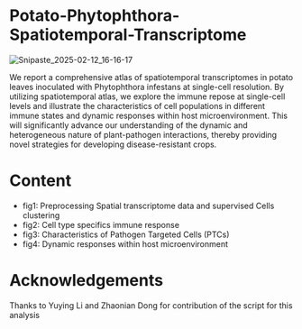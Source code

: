 # Potato-Phytophthora-Spatiotemporal-Transcriptome

![Snipaste_2025-02-12_16-16-17](https://github.com/user-attachments/assets/17bf5abf-8346-4563-8697-997b6b67ba67)

We report a comprehensive atlas of spatiotemporal transcriptomes in potato leaves inoculated with Phytophthora infestans at single-cell resolution. By utilizing spatiotemporal atlas, we explore the immune repose at single-cell levels and illustrate the characteristics of cell populations in different immune states and dynamic responses within host microenvironment. This will significantly advance our understanding of the dynamic and heterogeneous nature of plant-pathogen interactions, thereby providing novel strategies for developing disease-resistant crops.
# Content
- fig1: Preprocessing Spatial transcriptome data and supervised Cells clustering
- fig2: Cell type specifics immune response
- fig3: Characteristics of Pathogen Targeted Cells (PTCs)
- fig4: Dynamic responses within host microenvironment
# Acknowledgements
Thanks to Yuying Li and Zhaonian Dong for contribution of the script for this analysis
